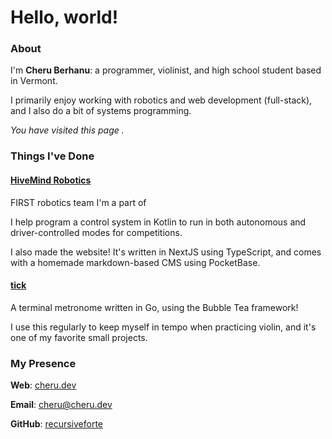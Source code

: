 Hello, world!
=============

### About
I'm **Cheru Berhanu**: a programmer, violinist, and high school student based in Vermont.

I primarily enjoy working with robotics and web development (full-stack), and I also do a bit of systems programming.

*You have visited this page <Counter/>.*

### Things I've Done
#### [HiveMind Robotics](https://essexrobotics.org)
FIRST robotics team I'm a part of

I help program a control system in Kotlin to run in both autonomous and driver-controlled modes for competitions.

I also made the website!
It's written in NextJS using TypeScript, and comes with a homemade markdown-based CMS using PocketBase.

#### [tick](https://github.com/recursiveforte/tick)
A terminal metronome written in Go, using the Bubble Tea framework!  

I use this regularly to keep myself in tempo when practicing violin, and it's one of my favorite small projects.

### My Presence

**Web**: [cheru.dev](https://cheru.dev)

**Email**: [cheru@cheru.dev](mailto:cheru@cheru.dev)

**GitHub**: [recursiveforte](https://github.com/recursiveforte)

<Konami/>

<Popup/>


<script lang="ts">
    import Popup from "$lib/Popup.svelte";
    import Counter from "$lib/Counter.svelte";
    import Konami from "$lib/Konami.svelte";
    import "$lib/js/consoleMessage"
</script>

